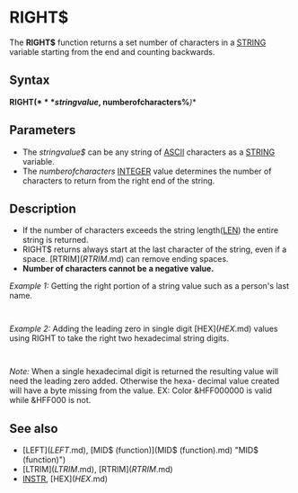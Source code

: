 # RIGHT$

The **RIGHT$** function returns a set number of characters in a [STRING](STRING.md) variable starting from the end and counting backwards.

  

## Syntax

**RIGHT$(***stringvalue$, numberofcharacters%***)**
  

## Parameters

* The *stringvalue$* can be any string of [ASCII](ASCII.md) characters as a [STRING](STRING.md) variable.
* The *numberofcharacters* [INTEGER](INTEGER.md) value determines the number of characters to return from the right end of the string.

  

## Description

* If the number of characters exceeds the string length([LEN](LEN.md)) the entire string is returned.
* RIGHT$ returns always start at the last character of the string, even if a space. [RTRIM$](RTRIM$.md) can remove ending spaces.
* **Number of characters cannot be a negative value.**

  

*Example 1:* Getting the right portion of a string value such as a person's last name.

``` name$ = "Tom Williams"  Last$ = RIGHT$(name$, [LEN](LEN.md)(name$) - [INSTR](INSTR.md)(name$, " ")) 'subtract space position from string length  [PRINT](PRINT.md) Last$  
```

``` Williams  
```

  

*Example 2:* Adding the leading zero in single digit [HEX$](HEX$.md) values using RIGHT to take the right two hexadecimal string digits.

``` [SCREEN](SCREEN.md) [_NEWIMAGE](_NEWIMAGE.md)(640, 480, 32) '32 bit screen modes ONLY! red = 255 green = 0 blue = 128  Color32 red, green, blue [PRINT](PRINT.md) "Colored text"  [SUB](SUB.md) Color32 (R, G, B) R = R [AND](AND.md) "AND (boolean)") [&H](&H.md)FF: G = G [AND](AND.md) "AND (boolean)") [&H](&H.md)FF: B = B [AND](AND.md) "AND (boolean)") [&H](&H.md)FF '    limit values to 0 to 255 hexadecimal$ = "[&H](&H.md)FF" + RIGHT$("0" + [HEX$](HEX$.md)(R), 2) + RIGHT$("0" + [HEX$](HEX$.md)(G), 2) + RIGHT$("0" + [HEX$](HEX$.md)(B), 2) [PRINT](PRINT.md) hexadecimal$ [COLOR](COLOR.md) [VAL](VAL.md)(hexadecimal$) [END SUB](END SUB.md)  
```

``` **&HFFFF0080** **Colored text** 
```

*Note:* When a single hexadecimal digit is returned the resulting value will need the leading zero added. Otherwise the hexa- decimal value created will have a byte missing from the value. EX: Color &HFF000000 is valid while &HFF000 is not.
  

## See also

* [LEFT$](LEFT$.md), [MID$ (function)](MID$ (function).md) "MID$ (function)")
* [LTRIM$](LTRIM$.md), [RTRIM$](RTRIM$.md)
* [INSTR](INSTR.md), [HEX$](HEX$.md)

  
